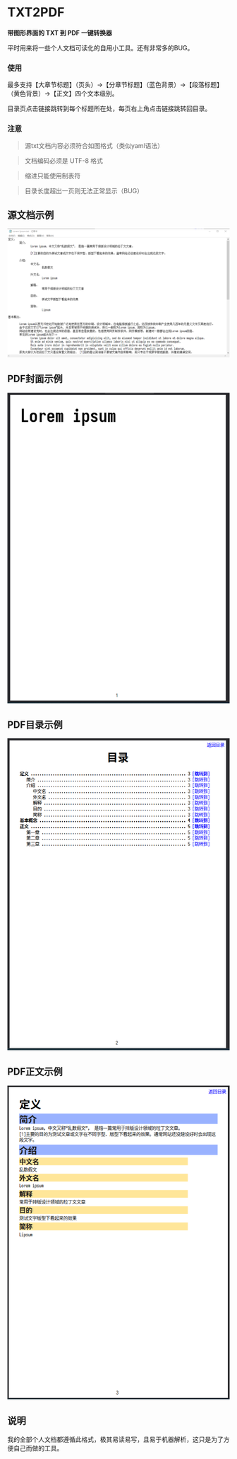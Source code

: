 # TXT2PDF
**带图形界面的 TXT 到 PDF 一键转换器**

平时用来将一些个人文档可读化的自用小工具。还有非常多的BUG。

### 使用

最多支持【大章节标题】（页头）->【分章节标题】（蓝色背景）->【段落标题】（黄色背景）->【正文】四个文本级别。

目录页点击链接跳转到每个标题所在处，每页右上角点击链接跳转回目录。

### 注意

> 源txt文档内容必须符合如图格式（类似yaml语法）

> 文档编码必须是 UTF-8 格式

> 缩进只能使用制表符

> 目录长度超出一页则无法正常显示（BUG）

## 源文档示例

![preview](https://github.com/Buggist/TXT2PDF/blob/main/demo/%E6%BA%90%E6%96%87%E6%A1%A3%E7%A4%BA%E4%BE%8B.png?raw=true)

## PDF封面示例

![preview](https://github.com/Buggist/TXT2PDF/blob/main/demo/%E5%B0%81%E9%9D%A2%E7%A4%BA%E4%BE%8B.png?raw=true)

## PDF目录示例

![preview](https://github.com/Buggist/TXT2PDF/blob/main/demo/%E7%9B%AE%E5%BD%95%E7%A4%BA%E4%BE%8B.png?raw=true)

## PDF正文示例

![preview](https://github.com/Buggist/TXT2PDF/blob/main/demo/%E6%AD%A3%E6%96%87%E7%A4%BA%E4%BE%8B.png?raw=true)

## 说明

我的全部个人文档都遵循此格式，极其易读易写，且易于机器解析，这只是为了方便自己而做的工具。
